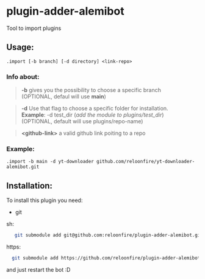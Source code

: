# plugin-adder-alemibot
Tool to import plugins

## Usage:
```
.import [-b branch] [-d directory] <link-repo>
```
### Info about:
> **-b** gives you the possibility to choose a specific branch<br>
(OPTIONAL, defaul will use **main**)

> **-d** Use that flag to choose a specific folder for installation.<br>**Example**: -d test_dir (*add the module to plugins/test_dir*)<br>
(OPTIONAL, default will use plugins/repo-name)

> **\<github-link>** a valid github link poiting to a repo

### Example:
```
.import -b main -d yt-downloader github.com/reloonfire/yt-downloader-alemibot.git
```

## Installation:
To install this plugin you need:
 - git

 sh:
  ```bash
     git submodule add git@github.com:reloonfire/plugin-adder-alemibot.git plugins/plugin-adder
  ```
  https:
   ```bash
     git submodule add https://github.com/reloonfire/plugin-adder-alemibot.git plugins/plugin-adder
  ```
  and just restart the bot :D